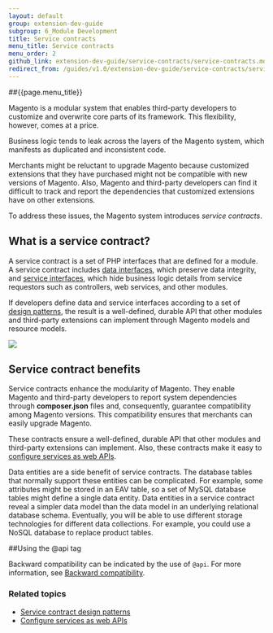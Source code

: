 ```yaml
---
layout: default
group: extension-dev-guide
subgroup: 6_Module Development
title: Service contracts
menu_title: Service contracts
menu_order: 2
github_link: extension-dev-guide/service-contracts/service-contracts.md
redirect_from: /guides/v1.0/extension-dev-guide/service-contracts/service-contracts.html
---
```

##{{page.menu_title}}


<p>Magento is a modular system that enables third-party developers to customize and overwrite core parts of its framework. This flexibility, however, comes at a price.</p>
<p>Business logic tends to leak across the layers of the Magento system, which manifests as duplicated and inconsistent code.</p>
<p>Merchants might be reluctant to upgrade Magento because customized extensions that they have purchased might not be compatible with new versions of Magento.
   Also, Magento and third-party developers can find it difficult to track and report the dependencies that customized extensions have on other extensions.
</p>
<p>To address these issues, the Magento system introduces <i>service contracts</i>.</p>
<h2 id="what-is-msc">What is a service contract?</h2>
<p>A service contract is a set of PHP interfaces that are defined for a module.
   A service contract includes <a href="{{ site.gdeurl }}/extension-dev-guide/service-contracts/design-patterns.html#data-interfaces">data interfaces</a>, which preserve data integrity, and <a href="{{ site.gdeurl }}/extension-dev-guide/service-contracts/design-patterns.html#service-interfaces">service interfaces</a>, which hide business logic details from service requestors such as controllers, web services, and other modules.
</p>
<p>If developers define data and service interfaces according to a set of <a href="{{ site.gdeurl }}/extension-dev-guide/service-contracts/design-patterns.html">design patterns</a>, the result is a well-defined, durable API that other modules and third-party extensions can implement through Magento models and resource models.
</p>
<p><img src="{{ site.baseurl }}common/images/msc.jpg"/></p>
<h2 id="msc-benefits">Service contract benefits</h2>
<p>Service contracts enhance the modularity of Magento. They enable Magento and third-party developers to report system dependencies through <b>composer.json</b> files and, consequently, guarantee compatibility among Magento versions. This compatibility ensures that merchants can easily upgrade Magento.</p>
<p>These contracts ensure a well-defined, durable API that other modules and third-party extensions can implement. Also, these contracts make it easy to <a href="{{ site.gdeurl }}extension-dev-guide/service-contracts/service-to-web-service.html">configure services as web APIs</a>.
</p>
<p>Data entities are a side benefit of service contracts.
   The database tables that normally support these entities can be complicated.
   For example, some attributes might be stored in an EAV table, so a set of MySQL database tables might define a single data entity.
   Data entities in a service contract reveal a simpler data model than the data model in an underlying relational database schema.
   Eventually, you will be able to use different storage technologies for different data collections. For example, you could use a NoSQL database to replace product tables.
</p>

##Using the @api tag

Backward compatibility can be indicated by the use of `@api`. For more information, see <a href="{{ site.gdeurl }}extension-dev-guide/backward-compatibility.html">Backward compatibility</a>.

<h3 id="related-topics">Related topics</h3>
<ul>
   <li><a href="{{ site.gdeurl }}extension-dev-guide/service-contracts/design-patterns.html">Service contract design patterns</a></li>
   <li><a href="{{ site.gdeurl }}extension-dev-guide/service-contracts/service-to-web-service.html">Configure services as web APIs</a>
   </li>
</ul>

